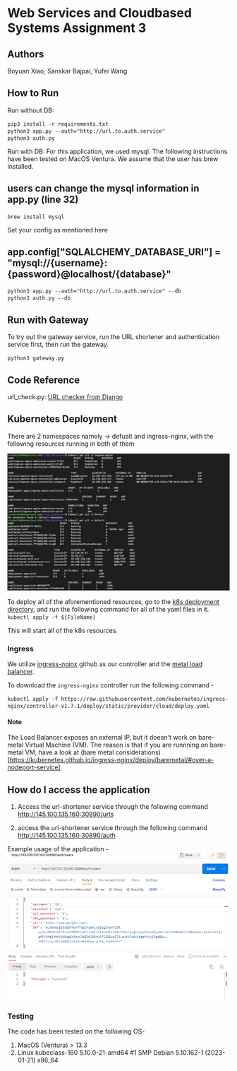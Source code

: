 # Web Services and Cloudbased Systems Assignment 3

## Authors
Boyuan Xiao, Sanskar Bajpai, Yufei Wang

## How to Run
Run without DB:
```{shell}
pip3 install -r requirements.txt
python3 app.py --auth="http://url.to.auth.service"
python3 auth.py
```
Run with DB:
For this application, we used mysql. The following instructions have been tested on MacOS Ventura.
We assume that the user has brew installed. 
## users can change the mysql information in app.py (line 32)
```
brew install mysql
```
Set your config as mentioned here
## app.config["SQLALCHEMY_DATABASE_URI"] = "mysql://{username}:{password}@localhost/{database}"
```{shell}
python3 app.py --auth="http://url.to.auth.service" --db
python3 auth.py --db
```
## Run with Gateway
To try out the gateway service, run the URL shortener and authentication service first, then run the gateway.
```{shell}
python3 gateway.py
```
## Code Reference
url_check.py: [URL checker from Django](https://github.com/django/django/blob/fdf0a367bdd72c70f91fb3aed77dabbe9dcef69f/django/core/validators.py#L69)

## Kubernetes Deployment

There are 2 namespaces namely -> defualt and ingress-nginx, with the following resources running in both of them 

![All k8s resources](./media/all_resources.png)

To deploy all of the aforementioned resources, go to the [k8s deployment directory](./k8s_deployment/), and run the following command for all of the yaml files in it.
`kubectl apply -f ${FileName}`

This will start all of the k8s resources.
### Ingress

We utilize [ingress-nginx](https://kubernetes.github.io/ingress-nginx/) github as our controller and the [metal load balancer](https://metallb.universe.tf/). 

To download the `ingress-nginx` controller run the following command -
```
kubectl apply -f https://raw.githubusercontent.com/kubernetes/ingress-nginx/controller-v1.7.1/deploy/static/provider/cloud/deploy.yaml
```

#### Note
The Load Balancer exposes an external IP, but it doesn't work on bare-metal Virtual Machine (VM). The reason is that if you are runnning on bare-metal VM, have a look at (bare metal considerations)[https://kubernetes.github.io/ingress-nginx/deploy/baremetal/#over-a-nodeport-service]
## How do I access the application

1. Access the url-shortener service through the following command http://145.100.135.160:30890/urls

2. access the url-shortener service through the following command http://145.100.135.160:30890/auth

Example usage of the application - 
![Command usage exame](./media/ingress-example.png)

### Testing

The code has been tested on the following OS-
1. MacOS (Ventura) > 13.3 
2. Linux kubeclass-160 5.10.0-21-amd64 #1 SMP Debian 5.10.162-1 (2023-01-21) x86_64